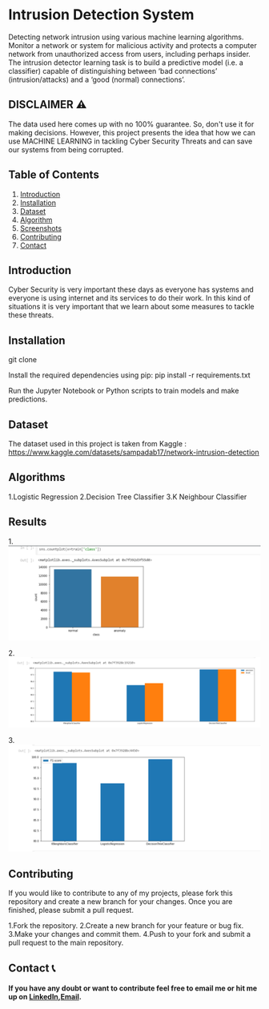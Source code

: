 # Intrusion Detection System

Detecting network intrusion using various machine learning algorithms.
Monitor a network or system for malicious activity and protects a computer network from unauthorized access from users, including perhaps insider.
The intrusion detector learning task is to build a predictive model (i.e. a classifier) capable of distinguishing between ‘bad connections’ (intrusion/attacks) and a ‘good (normal) connections’.

## DISCLAIMER ⚠️
The data used here comes up with no 100% guarantee. So, don't use it for making decisions. However, this project presents the idea that how we can use MACHINE LEARNING in tackling Cyber Security Threats and can save our systems from being corrupted.

## Table of Contents
1. [Introduction](#introduction)
2. [Installation](#installation)
4. [Dataset](#dataset)
5. [Algorithm](#algorithms)
6. [Screenshots](#screenshots)
7. [Contributing](#contributing)
8. [Contact](#contact)

## Introduction
Cyber Security is very important these days as everyone has systems and everyone is using internet and its services to do their work. In this kind of situations it is very important that we learn about some measures to tackle these threats.

## Installation
git clone 

Install the required dependencies using pip:
pip install -r requirements.txt

Run the Jupyter Notebook or Python scripts to train models and make predictions.


## Dataset
The dataset used in this project is taken from Kaggle :  https://www.kaggle.com/datasets/sampadab17/network-intrusion-detection

## Algorithms

1.Logistic Regression
2.Decision Tree Classifier
3.K Neighbour Classifier

## Results
1.![Screenshot 2023-11-07 091132](https://github.com/Kopal05/IDS/blob/main/Main/assets/Screenshot%20(205).png)


2.![Screenshot 2023-11-07 091156](https://github.com/Kopal05/IDS/blob/main/Main/assets/Screenshot%20(206).png)


3.![Screenshot 2023-11-07 091209](https://github.com/Kopal05/IDS/blob/main/Main/assets/Screenshot%20(207).png)







## Contributing
If you would like to contribute to any of my projects, please fork this repository and create a new branch for your changes. Once you are finished, please submit a pull request.

1.Fork the repository.
2.Create a new branch for your feature or bug fix.
3.Make your changes and commit them.
4.Push to your fork and submit a pull request to the main repository.

## Contact 📞

#### If you have any doubt or want to contribute feel free to email me or hit me up on [LinkedIn](https://www.linkedin.com/in/kopal-pareek-114bb424b/),[Email](pareekkopal41@gmail.com).



